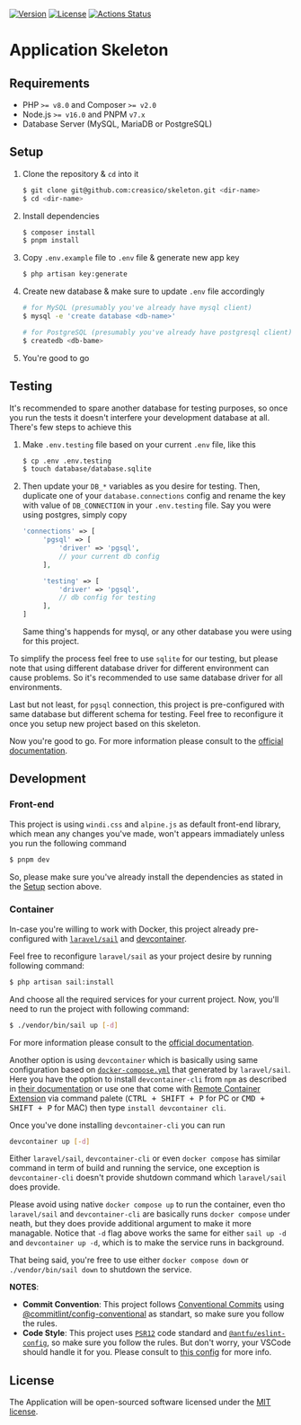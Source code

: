[![Version](https://img.shields.io/packagist/v/creasi/laravel-project?style=flat-square)](https://packagist.org/packages/creasi/laravel-project)
[![License](https://img.shields.io/packagist/l/creasi/laravel-project?style=flat-square)](https://github.com/creasico/laravel-project/blob/master/LICENSE)
[![Actions Status](https://img.shields.io/github/workflow/status/creasico/laravel-project/Code%20Quality/master?style=flat-square&logo=github-actions)](https://github.com/creasico/laravel-project/actions)

# Application Skeleton

## Requirements

- PHP `>= v8.0` and Composer `>= v2.0`
- Node.js `>= v16.0` and PNPM `v7.x`
- Database Server (MySQL, MariaDB or PostgreSQL)

## Setup

1. Clone the repository & `cd` into it
   ```sh
   $ git clone git@github.com:creasico/skeleton.git <dir-name>
   $ cd <dir-name>
   ```
2. Install dependencies
   ```sh
   $ composer install
   $ pnpm install
   ```
3. Copy `.env.example` file to `.env` file & generate new app key
   ```sh
   $ php artisan key:generate
   ```
4. Create new database & make sure to update `.env` file accordingly
   ```sh
   # for MySQL (presumably you've already have mysql client)
   $ mysql -e 'create database <db-name>'

   # for PostgreSQL (presumably you've already have postgresql client)
   $ createdb <db-bame>
   ```

5. You're good to go

## Testing

It's recommended to spare another database for testing purposes, so once you run the tests it doesn't interfere your development database at all. There's few steps to achieve this

1. Make `.env.testing` file based on your current `.env` file, like this

   ```sh
   $ cp .env .env.testing
   $ touch database/database.sqlite
   ```

2. Then update your `DB_*` variables as you desire for testing. Then, duplicate one of your `database.connections` config and rename the key with value of `DB_CONNECTION` in your `.env.testing` file. Say you were using postgres, simply copy

   ```php
   'connections' => [
        'pgsql' => [
            'driver' => 'pgsql',
            // your current db config
        ],

        'testing' => [
            'driver' => 'pgsql',
            // db config for testing
        ],
   ]
   ```

   Same thing's happends for mysql, or any other database you were using for this project.

To simplify the process feel free to use `sqlite` for our testing, but please note that using different database driver for different environment can cause problems. So it's recommended to use same database driver for all environments.

Last but not least, for `pgsql` connection, this project is pre-configured with same database but different schema for testing. Feel free to reconfigure it once you setup new project based on this skeleton.

Now you're good to go. For more information please consult to the [official documentation](https://laravel.com/docs/9.x/testing#environment).

## Development

### Front-end

This project is using `windi.css` and `alpine.js` as default front-end library, which mean any changes you've made, won't appears immadiately unless you run the following command

```sh
$ pnpm dev
```

So, please make sure you've already install the dependencies as stated in the [Setup](#setup) section above.

### Container

In-case you're willing to work with Docker, this project already pre-configured with [`laravel/sail`](https://laravel.com/docs/sail) and [devcontainer](https://containers.dev). 
   
Feel free to reconfigure `laravel/sail` as your project desire by running following command:

```sh
$ php artisan sail:install
```

And choose all the required services for your current project. Now, you'll need to run the project with following command:

```sh
$ ./vendor/bin/sail up [-d]
```

For more information please consult to the [official documentation](https://laravel.com/docs/sail).

Another option is using `devcontainer` which is basically using same configuration based on [`docker-compose.yml`](docker-compose.yml) that generated by `laravel/sail`. Here you have the option to install `devcontainer-cli` from `npm` as described in [their documentation](https://code.visualstudio.com/docs/remote/devcontainer-cli#_npm-install) or use one that come with [Remote Container Extension](https://marketplace.visualstudio.com/items?itemName=ms-vscode-remote.remote-containers) via command palete (<kbd>CTRL + SHIFT + P</kbd> for PC or <kbd>CMD + SHIFT + P</kbd> for MAC) then type `install devcontainer cli`.

Once you've done installing `devcontainer-cli` you can run

```sh
devcontainer up [-d]
```

Either `laravel/sail`, `devcontainer-cli` or even `docker compose` has similar command in term of build and running the service, one exception is `devcontainer-cli` doesn't provide shutdown command which `laravel/sail` does provide.

Please avoid using native `docker compose up` to run the container, even tho `laravel/sail` and `devcontainer-cli` are basically runs `docker compose` under neath, but they does provide additional argument to make it more managable. Notice that `-d` flag above works the same for either `sail up -d` and `devcontainer up -d`, which is to make the service runs in background.

That being said, you're free to use either `docker compose down` or `./vendor/bin/sail down` to shutdown the service.

**NOTES**:
- **Commit Convention**: This project follows [Conventional Commits](https://www.conventionalcommits.org/en/v1.0.0/) using [@commitlint/config-conventional](https://github.com/conventional-changelog/commitlint/tree/master/@commitlint/config-conventional) as standart, so make sure you follow the rules.
- **Code Style**: This project uses [`PSR12`](https://www.php-fig.org/psr/psr-12/) code standard and [`@antfu/eslint-config`](https://github.com/antfu/eslint-config), so make sure you follow the rules. But don't worry, your VSCode should handle it for you. Please consult to [this config](.vscode/settings.json) for more info.

## License

The Application will be open-sourced software licensed under the [MIT license](https://opensource.org/licenses/MIT).
